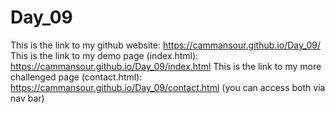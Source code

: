 # Day_09
This is the link to my github website: https://cammansour.github.io/Day_09/
This is the link to my demo page (index.html): 
https://cammansour.github.io/Day_09/index.html
This is the link to my more challenged page (contact.html):
https://cammansour.github.io/Day_09/contact.html
(you can access both via nav bar)

